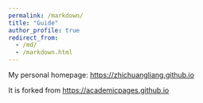 ```yaml
---
permalink: /markdown/
title: "Guide"
author_profile: true
redirect_from: 
  - /md/
  - /markdown.html
---
```


My personal homepage: https://zhichuangliang.github.io

It is forked from https://academicpages.github.io
